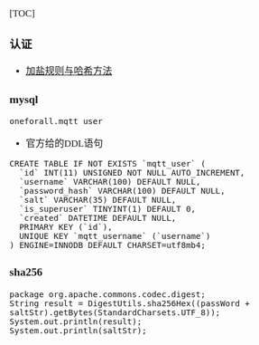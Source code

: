 <span  style="font-family: Simsun,serif; font-size: 17px; ">

[TOC]

### 认证

- [加盐规则与哈希方法](https://docs.emqx.com/zh/emqx/v4.3/advanced/auth.html#%E5%8A%A0%E7%9B%90%E8%A7%84%E5%88%99%E4%B8%8E%E5%93%88%E5%B8%8C%E6%96%B9%E6%B3%95)

### mysql

~~~
oneforall.mqtt_user
~~~
- 官方给的DDL语句
~~~mysql
CREATE TABLE IF NOT EXISTS `mqtt_user` (
  `id` INT(11) UNSIGNED NOT NULL AUTO_INCREMENT,
  `username` VARCHAR(100) DEFAULT NULL,
  `password_hash` VARCHAR(100) DEFAULT NULL,
  `salt` VARCHAR(35) DEFAULT NULL,
  `is_superuser` TINYINT(1) DEFAULT 0,
  `created` DATETIME DEFAULT NULL,
  PRIMARY KEY (`id`),
  UNIQUE KEY `mqtt_username` (`username`)
) ENGINE=INNODB DEFAULT CHARSET=utf8mb4;
~~~

### sha256

~~~
package org.apache.commons.codec.digest;
String result = DigestUtils.sha256Hex((passWord + saltStr).getBytes(StandardCharsets.UTF_8));
System.out.println(result);
System.out.println(saltStr);
~~~ 



</span>